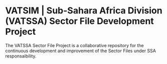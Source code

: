 # VATSIM | Sub-Sahara Africa Division (VATSSA) Sector File Development Project

The VATSSA Sector File Project is a collaborative repository for the continuous development and improvement of the Sector Files under SSA responsaibility.

